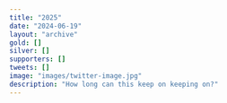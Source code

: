 ```yaml
---
title: "2025"
date: "2024-06-19"
layout: "archive"
gold: []
silver: []
supporters: []
tweets: []
image: "images/twitter-image.jpg"
description: "How long can this keep on keeping on?"
---
```


